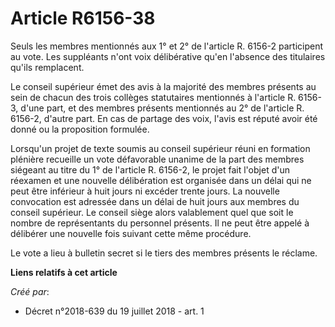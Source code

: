 # Article R6156-38

Seuls les membres mentionnés aux 1° et 2° de l'article R. 6156-2 participent au vote. Les suppléants n'ont voix délibérative
qu'en l'absence des titulaires qu'ils remplacent.

Le conseil supérieur émet des avis à la majorité des membres présents au sein de chacun des trois collèges statutaires
mentionnés à l'article R. 6156-3, d'une part, et des membres présents mentionnés au 2° de l'article R. 6156-2, d'autre part.
En cas de partage des voix, l'avis est réputé avoir été donné ou la proposition formulée.

Lorsqu'un projet de texte soumis au conseil supérieur réuni en formation plénière recueille un vote défavorable unanime de la
part des membres siégeant au titre du 1° de l'article R. 6156-2, le projet fait l'objet d'un réexamen et une nouvelle
délibération est organisée dans un délai qui ne peut être inférieur à huit jours ni excéder trente jours. La nouvelle
convocation est adressée dans un délai de huit jours aux membres du conseil supérieur. Le conseil siège alors valablement
quel que soit le nombre de représentants du personnel présents. Il ne peut être appelé à délibérer une nouvelle fois suivant
cette même procédure.

Le vote a lieu à bulletin secret si le tiers des membres présents le réclame.

**Liens relatifs à cet article**

_Créé par_:

  - Décret n°2018-639 du 19 juillet 2018 - art. 1
